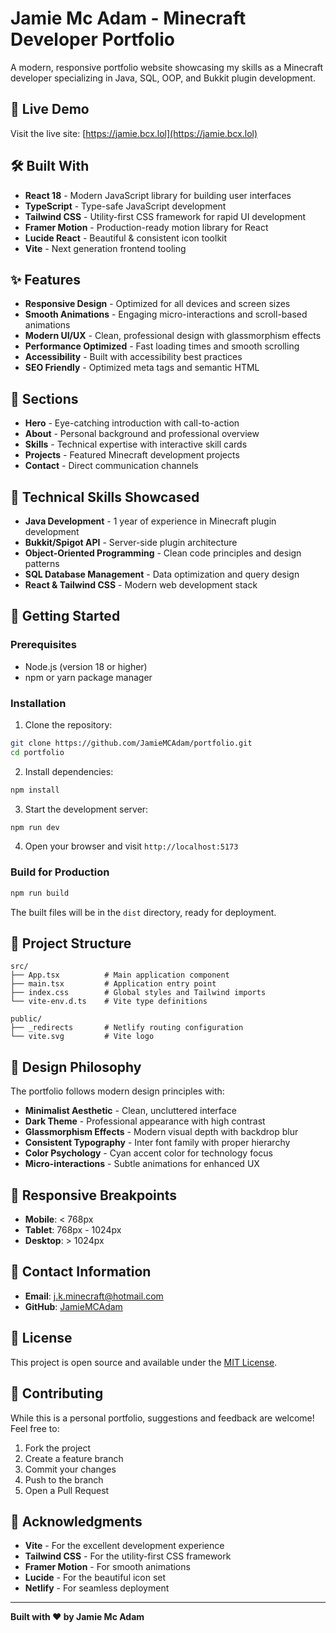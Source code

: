 # Jamie Mc Adam - Minecraft Developer Portfolio

A modern, responsive portfolio website showcasing my skills as a Minecraft developer specializing in Java, SQL, OOP, and Bukkit plugin development.

## 🚀 Live Demo

Visit the live site: [https://jamie.bcx.lol](https://jamie.bcx.lol)

## 🛠️ Built With

- **React 18** - Modern JavaScript library for building user interfaces
- **TypeScript** - Type-safe JavaScript development
- **Tailwind CSS** - Utility-first CSS framework for rapid UI development
- **Framer Motion** - Production-ready motion library for React
- **Lucide React** - Beautiful & consistent icon toolkit
- **Vite** - Next generation frontend tooling

## ✨ Features

- **Responsive Design** - Optimized for all devices and screen sizes
- **Smooth Animations** - Engaging micro-interactions and scroll-based animations
- **Modern UI/UX** - Clean, professional design with glassmorphism effects
- **Performance Optimized** - Fast loading times and smooth scrolling
- **Accessibility** - Built with accessibility best practices
- **SEO Friendly** - Optimized meta tags and semantic HTML

## 🎯 Sections

- **Hero** - Eye-catching introduction with call-to-action
- **About** - Personal background and professional overview
- **Skills** - Technical expertise with interactive skill cards
- **Projects** - Featured Minecraft development projects
- **Contact** - Direct communication channels

## 🔧 Technical Skills Showcased

- **Java Development** - 1 year of experience in Minecraft plugin development
- **Bukkit/Spigot API** - Server-side plugin architecture
- **Object-Oriented Programming** - Clean code principles and design patterns
- **SQL Database Management** - Data optimization and query design
- **React & Tailwind CSS** - Modern web development stack

## 🚀 Getting Started

### Prerequisites

- Node.js (version 18 or higher)
- npm or yarn package manager

### Installation

1. Clone the repository:
```bash
git clone https://github.com/JamieMCAdam/portfolio.git
cd portfolio
```

2. Install dependencies:
```bash
npm install
```

3. Start the development server:
```bash
npm run dev
```

4. Open your browser and visit `http://localhost:5173`

### Build for Production

```bash
npm run build
```

The built files will be in the `dist` directory, ready for deployment.

## 📁 Project Structure

```
src/
├── App.tsx          # Main application component
├── main.tsx         # Application entry point
├── index.css        # Global styles and Tailwind imports
└── vite-env.d.ts    # Vite type definitions

public/
├── _redirects       # Netlify routing configuration
└── vite.svg         # Vite logo

```

## 🎨 Design Philosophy

The portfolio follows modern design principles with:

- **Minimalist Aesthetic** - Clean, uncluttered interface
- **Dark Theme** - Professional appearance with high contrast
- **Glassmorphism Effects** - Modern visual depth with backdrop blur
- **Consistent Typography** - Inter font family with proper hierarchy
- **Color Psychology** - Cyan accent color for technology focus
- **Micro-interactions** - Subtle animations for enhanced UX

## 📱 Responsive Breakpoints

- **Mobile**: < 768px
- **Tablet**: 768px - 1024px
- **Desktop**: > 1024px

## 🔗 Contact Information

- **Email**: j.k.minecraft@hotmail.com
- **GitHub**: [JamieMCAdam](https://github.com/JamieMCAdam)

## 📄 License

This project is open source and available under the [MIT License]([LICENSE](https://en.wikipedia.org/wiki/MIT_License)).

## 🤝 Contributing

While this is a personal portfolio, suggestions and feedback are welcome! Feel free to:

1. Fork the project
2. Create a feature branch
3. Commit your changes
4. Push to the branch
5. Open a Pull Request

## 🙏 Acknowledgments

- **Vite** - For the excellent development experience
- **Tailwind CSS** - For the utility-first CSS framework
- **Framer Motion** - For smooth animations
- **Lucide** - For the beautiful icon set
- **Netlify** - For seamless deployment

---

**Built with ❤️ by Jamie Mc Adam**
